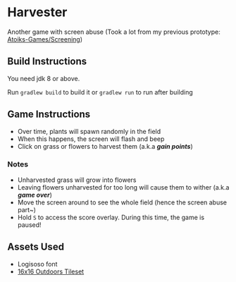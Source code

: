 # Harvester

Another game with screen abuse (Took a lot from my previous prototype: [Atoiks-Games/Screening](https://github.com/atoiks-games/Screening))

## Build Instructions

You need jdk 8 or above.

Run `gradlew build` to build it or `gradlew run` to run after building

## Game Instructions

*   Over time, plants will spawn randomly in the field
*   When this happens, the screen will flash and beep
*   Click on grass or flowers to harvest them (a.k.a **_gain points_**)

### Notes

*   Unharvested grass will grow into flowers
*   Leaving flowers unharvested for too long will cause them to wither (a.k.a **_game over_**)
*   Move the screen around to see the whole field (hence the screen abuse part~)
*   Hold `S` to access the score overlay. During this time, the game is paused!

## Assets Used

*   Logisoso font
*   [16x16 Outdoors Tileset](https://alexs-assets.itch.io/16x16-outdoors-tileset)